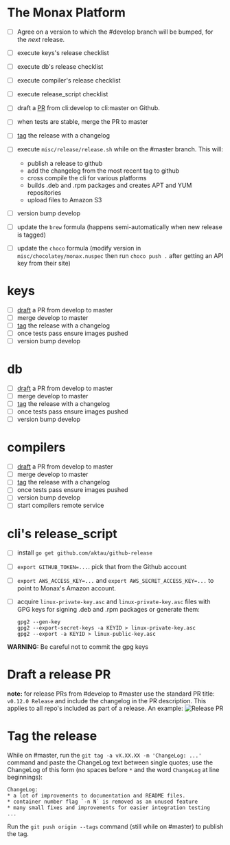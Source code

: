 # The Monax Platform
- [ ] Agree on a version to which the #develop branch will be bumped, for the _next_ release.
- [ ] execute keys's release checklist
- [ ] execute db's release checklist
- [ ] execute compiler's release checklist
- [ ] execute release_script checklist
- [ ] draft a [PR](#draft-a-release-pr) from cli:develop to cli:master on Github.
- [ ] when tests are stable, merge the PR to master
- [ ] [tag](#tag-the-release) the release with a changelog
- [ ] execute `misc/release/release.sh` while on the #master branch. This will:
  * publish a release to github
  * add the changelog from the most recent tag to github
  * cross compile the cli for various platforms
  * builds .deb and .rpm packages and creates APT and YUM repositories
  * upload files to Amazon S3
- [ ] version bump develop
- [ ] update the `brew` formula (happens semi-automatically when new release is tagged)
- [ ] update the `choco` formula (modify version in `misc/chocolatey/monax.nuspec` then run `choco push .` after getting an API key from their site)


# keys
- [ ] [draft](#draft-a-release-pr) a PR from develop to master
- [ ] merge develop to master
- [ ] [tag](#tag-the-release) the release with a changelog
- [ ] once tests pass ensure images pushed
- [ ] version bump develop

# db
- [ ] [draft](#draft-a-release-pr) a PR from develop to master
- [ ] merge develop to master
- [ ] [tag](#tag-the-release) the release with a changelog
- [ ] once tests pass ensure images pushed
- [ ] version bump develop

# compilers
- [ ] [draft](#draft-a-release-pr) a PR from develop to master
- [ ] merge develop to master
- [ ] [tag](#tag-the-release) the release with a changelog
- [ ] once tests pass ensure images pushed
- [ ] version bump develop
- [ ] start compilers remote service

# cli's release_script
- [ ] install `go get github.com/aktau/github-release`
- [ ] `export GITHUB_TOKEN=...`. pick that from the Github account
- [ ] `export AWS_ACCESS_KEY=...` and `export AWS_SECRET_ACCESS_KEY=...` to point to Monax's Amazon account.
- [ ] acquire `linux-private-key.asc` and `linux-private-key.asc` files with GPG keys for signing .deb and .rpm packages or generate them:

  ```
  gpg2 --gen-key
  gpg2 --export-secret-keys -a KEYID > linux-private-key.asc
  gpg2 --export -a KEYID > linux-public-key.asc
  ```
**WARNING:** Be careful not to commit the gpg keys

# Draft a release PR
**note:** for release PRs from #develop to #master use the standard PR title: `v0.12.0 Release` and include the changelog in the PR description. This applies to all repo's included as part of a release. An example: ![Release PR](http://i.imgur.com/IAm5pdN.jpg)

# Tag the release 
While on #master, run the `git tag -a vX.XX.XX -m 'ChangeLog: ...'` command and paste the ChangeLog text between single quotes; use the ChangeLog of this form (no spaces before `*` and the word `ChangeLog` at line beginnings):

  ```
  ChangeLog:
  * a lot of improvements to documentation and README files.
  * container number flag `-n N` is removed as an unused feature
  * many small fixes and improvements for easier integration testing
  ...
  ```
Run the `git push origin --tags` command (still while on #master) to publish the tag.
